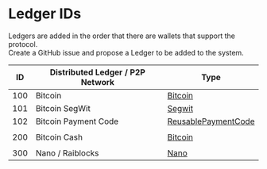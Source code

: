 # Ledger IDs

Ledgers are added in the order that there are wallets that support the protocol.  
Create a GitHub issue and propose a Ledger to be added to the system.

| ID | Distributed Ledger / P2P Network | Type                                                 |
| -- | -------------------------------- | ----                                                 |
| 100  | Bitcoin                          | [Bitcoin](/Types/Bitcoin.md)                         |
| 101  | Bitcoin SegWit                   | [Segwit](/Types/SegWit.md)                           |
| 102  | Bitcoin Payment Code             | [ReusablePaymentCode](/Types/ReusablePaymentCode.md) |
|      |                                  |                                                      |
| 200  | Bitcoin Cash                     | [Bitcoin](/Types/Bitcoin.md)                         |
|      |                                  |                                                      |
| 300  | Nano / Raiblocks                 | [Nano](/Types/Nano.md)                               |
